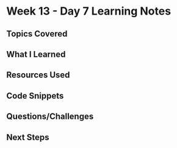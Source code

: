 # Week 13 - Day 7 Learning Notes

## Topics Covered

## What I Learned

## Resources Used

## Code Snippets

## Questions/Challenges

## Next Steps
